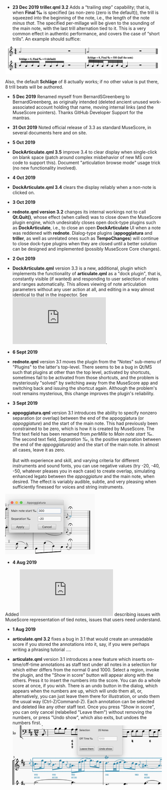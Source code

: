 * **23 Dec 2019**
**triller.qml 3.2** Adds a “trailing step” capability; that is, when **Final ‰** is specified (as non-zero (zero is the default)), the trill is squeezed into the beginning of the note, i.e., the length of the note *minus that*.  The specified per-millage will be given to the sounding of the main note, with the last trill alternation tied to it.  This is a very common effect in authentic performance, and covers the case of “short trills”. An example should suffice:

![Trill final step example](TrillFinalStep.png)

Also, the default **Schläge** of 8 actually works; if no other value is put there, 8 trill beats will be authored.


* **5 Dec 2019**  Renamed myself from BernardSGreenberg to BernardGreenberg, as originally intended (deleted ancient unused work-associated account holding that name, moving internal links (and the MuseScore pointers). Thanks GitHub Developer Support for the mantras.

* **31 Oct 2019**  Noted official release of 3.3 as standard MuseScore, in several documents here and on site.

* **5 Oct 2019**
* **DockArticulate.qml 3.5** improve 3.4 to clear display when single-click on blank space (patch around complex misbehavior of new MS core code to support this).  Document "articulation browse mode" usage trick (no new functionality involved).

* **4 Oct 2019**
* **DockArticulate.qml 3.4** clears the display reliably when a non-note is clicked on.

* **3 Oct 2019**
* **rednote.qml version 3.2** changes its internal workings not to call **Qt.Quit()**, whose effect (when called) was to close down the MuseScore plugin engine, which undesirably closes open dock-type plugins such as **DockArticulate**, i.e., to close an open **DockArticulate** UI when a note was reddened with **rednote**.  Dialog-type plugins (**appoggiatura** and **triller**, as well as unrelated ones such as **TempoChanges**) will continue to close dock-type plugins when they are closed until a better solution can be designed and implemented (possibly MuseScore Core changes).

* **2 Oct 2019**
* **DockArticulate.qml** version 3.3 is a new, additional, plugin which implements the functionality of **articulate.qml** as a "dock plugin", that is, constantly visible (if wanted) and responding to user selection of notes and ranges automatically.  This allows viewing of note articulation parameters without any user action at all, and editing in a way almost identical to that in the inspector.  See ![DockArticulate.md](https://github.com/BernardSGreenberg/MuseScorePlugins/blob/master/DockArticulate.md).

* **6 Sept 2019**

* **rednote.qml** version 3.1 moves the plugin from the "Notes" sub-menu of "Plugins" to the latter's top-level.  There seems to be a bug in Qt/MS such that plugins at other than the top level, activated by shortcuts, sometimes fail to be activated from those shortcuts, and the problem is mysteriously "solved" by switching away from the MuseScore app and switching back and issuing the shortcut again.  Although the problem's root remains mysterious, this change improves the plugin's reliability.

* **3 Sept 2019**

* **appoggiatura.qml** version 3.1 introduces the ability to specify nonzero separation (or overlap) between the end of the appoggiatura (or *appoggiature*) and the start of the main note. This had previously been constrained to be zero, which is how it is created by MuseScore.  The first text field has been renamed from *perMille* to *Main note start ‰*.  The second text field, *Separation ‰*, is the positive separation between the end of the *appoggiatura(e)* and the start of the main note.  In almost all cases, leave it as zero. \
\
But with experience and skill, and varying criteria for different instruments and sound fonts, you can use negative values (try -20, -40, -50, whatever pleases you in each case) to create overlap, simulating enhanced legato between the *appoggiature* and the main note, when desired.  The effect is variably audible, subtle, and very pleasing when sufficiently finessed for voices and string instruments.

![Appoggiatura plugin with separation](AppoggWSep.png)


* **4 Aug 2019**

Added ![adjustTiedNotes.md](https://github.com/BernardSGreenberg/MuseScorePlugins/blob/master/adjustingTiedNotes.md) describing issues with MuseScore representation of tied notes, issues that users need understand.

* **1 Aug 2019**

* **articulate.qml 3.2** fixes a bug in 3.1 that would create an unreadable score if you stored the annotations into it, say, if you were perhaps writing a phrasing tutorial .... 

* **articulate.qml** version 3.1 introduces a new feature which inserts on-time/off-time annotations as staff text under all notes in a selection for which either differs from the normal 0 and 1000. Select a region, invoke the plugin, and the "Show in score" button will appear along with the others. Press it to insert the numbers into the score.  You can do a whole score at once, if you wish.  There is an undo button in the dialog, which appears when the numbers are up, which will undo them all, or, alternatively, you can just leave them there for illustration, or undo them the usual way (Ctrl-Z/Command-Z). Each annotation can be selected and deleted like any other staff text.  Once you press "Show in score", you can only cancel (relabelled "Leave them") without removing the numbers, or press "Undo show", which also exits, but undoes the numbers first.
![Note times in the score](inScoreShowTimes.png)
